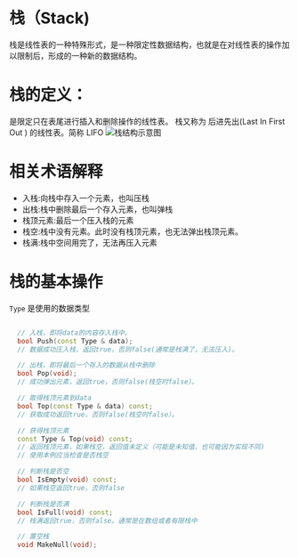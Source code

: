 # 栈（Stack)
栈是线性表的一种特殊形式，是一种限定性数据结构，也就是在对线性表的操作加以限制后，形成的一种新的数据结构。

# 栈的定义：
是限定只在表尾进行插入和删除操作的线性表。
栈又称为 后进先出(Last In First Out ) 的线性表。简称 LIFO
![栈结构示意图](http://wx1.sinaimg.cn/mw690/006zpzJely1fkofnojklij30fl0fqaan.jpg)

# 相关术语解释
- 入栈:向栈中存入一个元素，也叫压栈
- 出栈:栈中删除最后一个存入元素，也叫弹栈
- 栈顶元素:最后一个压入栈的元素
- 栈空:栈中没有元素。此时没有栈顶元素，也无法弹出栈顶元素。
- 栈满:栈中空间用完了，无法再压入元素

# 栈的基本操作
`Type` 是使用的数据类型
```C++ code

  // 入栈，即将data的内容存入栈中。
  bool Push(const Type & data);
  // 数据成功压入栈，返回true，否则false(通常是栈满了，无法压入)。

  // 出栈，即将最后一个存入的数据从栈中删除
  bool Pop(void);
  // 成功弹出元素，返回true，否则false(栈空时false）。

  // 取得栈顶元素到data
  bool Top(const Type & data) const;
  // 获取成功返回true，否则false(栈空时false）。

  // 获得栈顶元素
  const Type & Top(void) const;
  // 返回栈顶元素，如果栈空，返回值未定义（可能是未知值，也可能因为实现不同)
  // 使用本例应当检查是否栈空

  // 判断栈是否空
  bool IsEmpty(void) const;
  // 如果栈空返回true，否则false

  // 判断栈是否满
  bool IsFull(void) const;
  // 栈满返回true，否则false。通常是在数组或者有限栈中

  // 置空栈
  void MakeNull(void);

```
